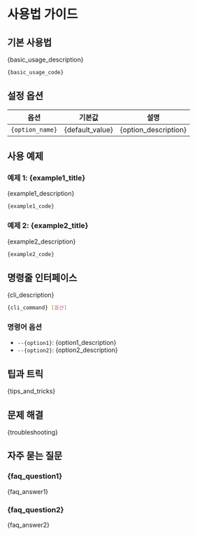 # 사용법 가이드

## 기본 사용법
{basic_usage_description}

```python
{basic_usage_code}
```

## 설정 옵션
| 옵션 | 기본값 | 설명 |
|------|--------|------|
| `{option_name}` | {default_value} | {option_description} |

## 사용 예제

### 예제 1: {example1_title}
{example1_description}

```python
{example1_code}
```

### 예제 2: {example2_title}
{example2_description}

```python
{example2_code}
```

## 명령줄 인터페이스
{cli_description}

```bash
{cli_command} [옵션]
```

### 명령어 옵션
- `--{option1}`: {option1_description}
- `--{option2}`: {option2_description}

## 팁과 트릭
{tips_and_tricks}

## 문제 해결
{troubleshooting}

## 자주 묻는 질문
### {faq_question1}
{faq_answer1}

### {faq_question2}
{faq_answer2}
